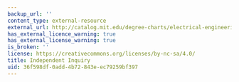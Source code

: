 ```yaml
---
backup_url: ''
content_type: external-resource
external_url: http://catalog.mit.edu/degree-charts/electrical-engineering-computer-science-course-6-2/
has_external_licence_warning: true
has_external_license_warning: true
is_broken: ''
license: https://creativecommons.org/licenses/by-nc-sa/4.0/
title: Independent Inquiry
uid: 36f598df-0add-4b72-843e-ec79259bf397
---
```

